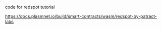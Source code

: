 code for redspot tutorial

https://docs.plasmnet.io/build/smart-contracts/wasm/redspot-by-patract-labs

